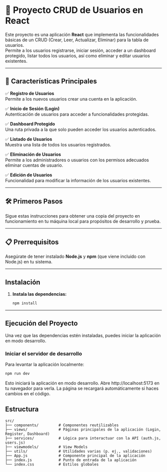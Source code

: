# 📝 Proyecto CRUD de Usuarios en React

Este proyecto es una aplicación **React** que implementa las funcionalidades básicas de un CRUD (Crear, Leer, Actualizar, Eliminar) para la tabla de usuarios.  
Permite a los usuarios registrarse, iniciar sesión, acceder a un dashboard protegido, listar todos los usuarios, así como eliminar y editar usuarios existentes.

---

## 🚀 Características Principales

✅ **Registro de Usuarios**  
Permite a los nuevos usuarios crear una cuenta en la aplicación.

✅ **Inicio de Sesión (Login)**  
Autenticación de usuarios para acceder a funcionalidades protegidas.

✅ **Dashboard Protegido**  
Una ruta privada a la que solo pueden acceder los usuarios autenticados.

✅ **Listado de Usuarios**  
Muestra una lista de todos los usuarios registrados.

✅ **Eliminación de Usuarios**  
Permite a los administradores o usuarios con los permisos adecuados eliminar cuentas de usuario.

✅ **Edición de Usuarios**  
Funcionalidad para modificar la información de los usuarios existentes.

---

## 🛠️ Primeros Pasos

Sigue estas instrucciones para obtener una copia del proyecto en funcionamiento en tu máquina local para propósitos de desarrollo y prueba.

---

## 📋 Prerrequisitos

Asegúrate de tener instalado **Node.js** y **npm** (que viene incluido con Node.js) en tu sistema.

---


## Instalación

1.  **Instala las dependencias:**

    ```bash
    npm install
    ```

---

## Ejecución del Proyecto

Una vez que las dependencias estén instaladas, puedes iniciar la aplicación en modo desarrollo.

### Iniciar el servidor de desarrollo

Para levantar la aplicación localmente:

```bash
npm run dev
```

Esto iniciará la aplicación en modo desarrollo. Abre http://localhost:5173 en tu navegador para verla. La página se recargará automáticamente si haces cambios en el código.

## Estructura

```
src/
├── components/         # Componentes reutilizables
├── views/              # Páginas principales de la aplicación (Login, Register, Dashboard)
├── services/           # Lógica para interactuar con la API (auth.js, users.js)
├── viewmodels/         # View Models
├── utils/              # Utilidades varias (p. ej., validaciones)
├── App.js              # Componente principal de la aplicación
├── index.js            # Punto de entrada de la aplicación
└── index.css           # Estilos globales

